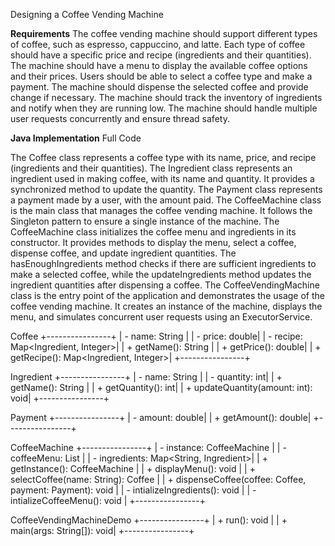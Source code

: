 Designing a Coffee Vending Machine


**Requirements**
The coffee vending machine should support different types of coffee, such as espresso, cappuccino, and latte.
Each type of coffee should have a specific price and recipe (ingredients and their quantities).
The machine should have a menu to display the available coffee options and their prices.
Users should be able to select a coffee type and make a payment.
The machine should dispense the selected coffee and provide change if necessary.
The machine should track the inventory of ingredients and notify when they are running low.
The machine should handle multiple user requests concurrently and ensure thread safety.

**Java Implementation**
Full Code

The Coffee class represents a coffee type with its name, price, and recipe (ingredients and their quantities).
The Ingredient class represents an ingredient used in making coffee, with its name and quantity. It provides a synchronized method to update the quantity.
The Payment class represents a payment made by a user, with the amount paid.
The CoffeeMachine class is the main class that manages the coffee vending machine. It follows the Singleton pattern to ensure a single instance of the machine.
The CoffeeMachine class initializes the coffee menu and ingredients in its constructor. It provides methods to display the menu, select a coffee, dispense coffee, and update ingredient quantities.
The hasEnoughIngredients method checks if there are sufficient ingredients to make a selected coffee, while the updateIngredients method updates the ingredient quantities after dispensing a coffee.
The CoffeeVendingMachine class is the entry point of the application and demonstrates the usage of the coffee vending machine. It creates an instance of the machine, displays the menu, and simulates concurrent user requests using an ExecutorService.


Coffee
+----------------+
| - name: String |
| - price: double|
| - recipe: Map<Ingredient, Integer>|
| + getName(): String |
| + getPrice(): double|
| + getRecipe(): Map<Ingredient, Integer>|
+----------------+

Ingredient
+----------------+
| - name: String |
| - quantity: int|
| + getName(): String |
| + getQuantity(): int|
| + updateQuantity(amount: int): void|
+----------------+

Payment
+----------------+
| - amount: double|
| + getAmount(): double|
+----------------+

CoffeeMachine
+----------------+
| - instance: CoffeeMachine |
| - coffeeMenu: List<Coffee> |
| - ingredients: Map<String, Ingredient>|
| + getInstance(): CoffeeMachine |
| + displayMenu(): void |
| + selectCoffee(name: String): Coffee |
| + dispenseCoffee(coffee: Coffee, payment: Payment): void |
| - intializeIngredients(): void |
| - intializeCoffeeMenu(): void |
+----------------+

CoffeeVendingMachineDemo
+----------------+
| + run(): void |
| + main(args: String[]): void|
+----------------+

